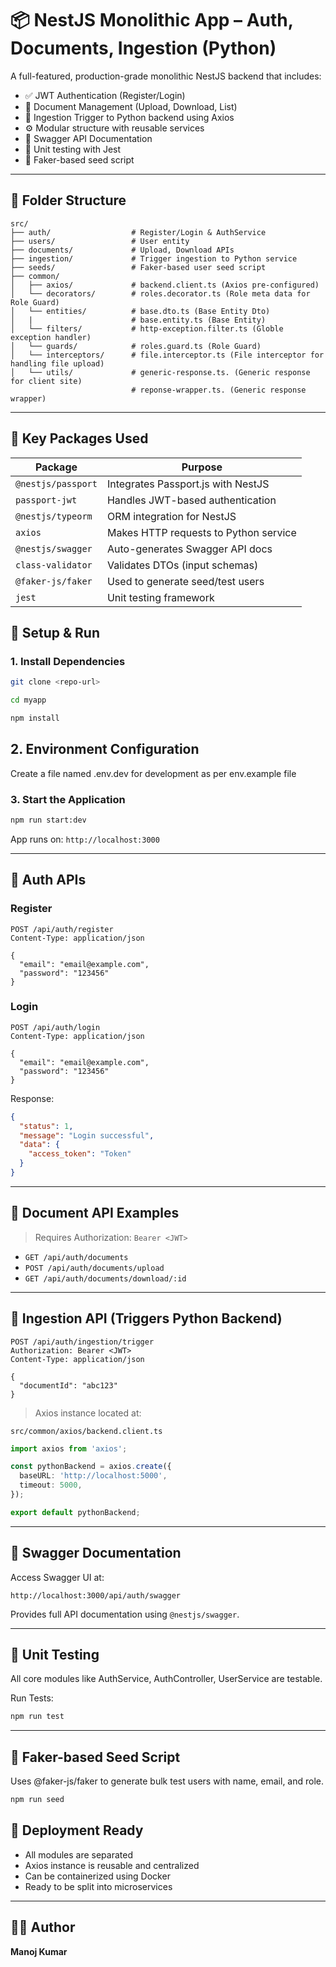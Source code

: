 # 📦 NestJS Monolithic App – Auth, Documents, Ingestion (Python)

A full-featured, production-grade monolithic NestJS backend that includes:

- ✅ JWT Authentication (Register/Login)
- 📄 Document Management (Upload, Download, List)
- 🔁 Ingestion Trigger to Python backend using Axios
- ⚙️ Modular structure with reusable services
- 📄 Swagger API Documentation
- 🧪 Unit testing with Jest
- 🧪 Faker-based seed script

---

## 📁 Folder Structure

```
src/
├── auth/                  # Register/Login & AuthService
├── users/                 # User entity
├── documents/             # Upload, Download APIs
├── ingestion/             # Trigger ingestion to Python service
├── seeds/                 # Faker-based user seed script
├── common/
│   ├── axios/             # backend.client.ts (Axios pre-configured)
│   └── decorators/        # roles.decorator.ts (Role meta data for Role Guard)
│   └── entities/          # base.dto.ts (Base Entity Dto)
│   |                      # base.entity.ts (Base Entity)
│   └── filters/           # http-exception.filter.ts (Globle exception handler)
│   └── guards/            # roles.guard.ts (Role Guard)
│   └── interceptors/      # file.interceptor.ts (File interceptor for handling file upload)
│   └── utils/             # generic-response.ts. (Generic response for client site)
                           # reponse-wrapper.ts. (Generic response wrapper)
```

---

## 🧩 Key Packages Used

| Package            | Purpose                               |
| ------------------ | ------------------------------------- |
| `@nestjs/passport` | Integrates Passport.js with NestJS    |
| `passport-jwt`     | Handles JWT-based authentication      |
| `@nestjs/typeorm`  | ORM integration for NestJS            |
| `axios`            | Makes HTTP requests to Python service |
| `@nestjs/swagger`  | Auto-generates Swagger API docs       |
| `class-validator`  | Validates DTOs (input schemas)        |
| `@faker-js/faker`  | Used to generate seed/test users      |
| `jest`             | Unit testing framework                |

## 🚀 Setup & Run

### 1. Install Dependencies

```bash
git clone <repo-url>
```

```bash
cd myapp
```

```bash
npm install
```

## 2. Environment Configuration

Create a file named .env.dev for development as per env.example file

### 3. Start the Application

```bash
npm run start:dev
```

App runs on: `http://localhost:3000`

---

## 🔐 Auth APIs

### Register

```http
POST /api/auth/register
Content-Type: application/json

{
  "email": "email@example.com",
  "password": "123456"
}
```

### Login

```http
POST /api/auth/login
Content-Type: application/json

{
  "email": "email@example.com",
  "password": "123456"
}
```

Response:

```json
{
  "status": 1,
  "message": "Login successful",
  "data": {
    "access_token": "Token"
  }
}
```

---

## 📄 Document API Examples

> Requires Authorization: `Bearer <JWT>`

- `GET /api/auth/documents`
- `POST /api/auth/documents/upload`
- `GET /api/auth/documents/download/:id`

---

## 🔁 Ingestion API (Triggers Python Backend)

```http
POST /api/auth/ingestion/trigger
Authorization: Bearer <JWT>
Content-Type: application/json

{
  "documentId": "abc123"
}
```

> Axios instance located at:

```
src/common/axios/backend.client.ts
```

```ts
import axios from 'axios';

const pythonBackend = axios.create({
  baseURL: 'http://localhost:5000',
  timeout: 5000,
});

export default pythonBackend;
```

---

## 📄 Swagger Documentation

Access Swagger UI at:

```
http://localhost:3000/api/auth/swagger
```

Provides full API documentation using `@nestjs/swagger`.

---

## 🧪 Unit Testing

All core modules like AuthService, AuthController, UserService are testable.

Run Tests:

```bash
npm run test
```

---

## 🤖 Faker-based Seed Script

Uses @faker-js/faker to generate bulk test users with name, email, and role.

```bash
npm run seed
```

## 🧱 Deployment Ready

- All modules are separated
- Axios instance is reusable and centralized
- Can be containerized using Docker
- Ready to be split into microservices

---

## 👨‍💻 Author

**Manoj Kumar**
